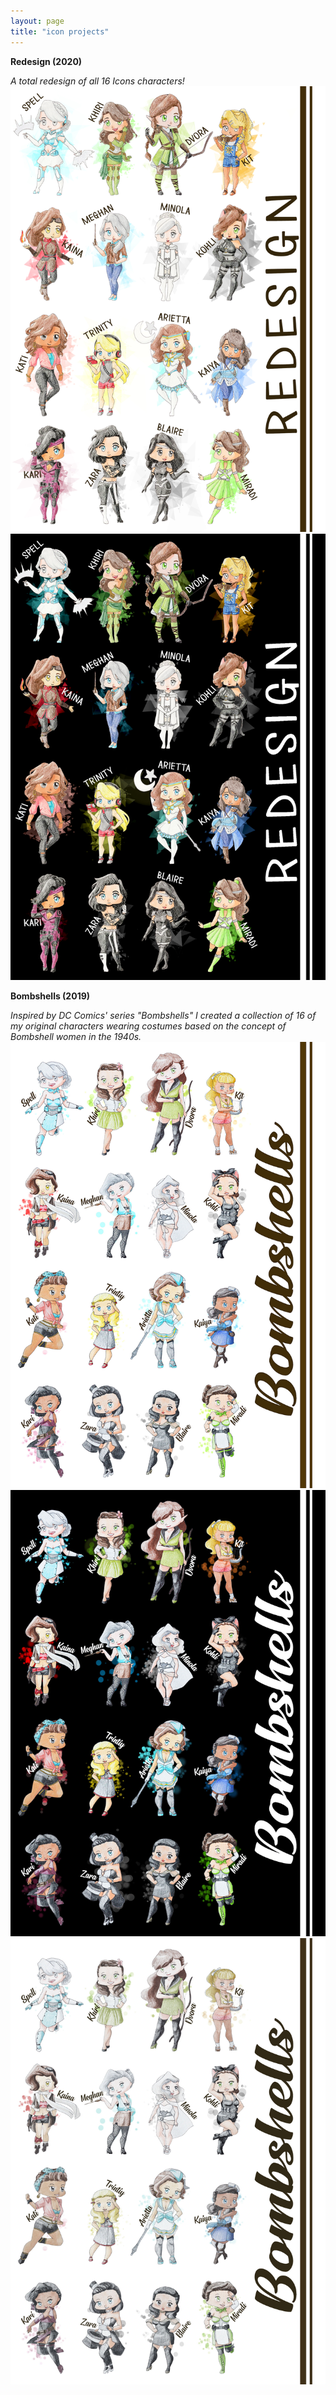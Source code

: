 ```yaml
---
layout: page
title: "icon projects"
---
```


**Redesign (2020)**

_A total redesign of all 16 Icons characters!_  
![Icons - Redesign Light Mode](/assets/artwork/IconProjects/Redesign_LightMode.jpg) ![Icons - Redesign Dark Mode](/assets/artwork/IconProjects/Redesign_DarkMode.jpg)

**Bombshells (2019)** 

_Inspired by DC Comics' series "Bombshells" I created a collection of 16 of my original characters wearing costumes based on the concept of Bombshell women in the 1940s._ 
![Icons - Bombshells Light Mode](/assets/artwork/IconProjects/Bombshells_LightMode.jpg)
![Icons - Redesign Dark Mode](/assets/artwork/IconProjects/Bombshells_DarkMode.jpg)
![Icons - Vintage Dark Mode](/assets/artwork/IconProjects/Bombshells_VintageMode.jpg)
